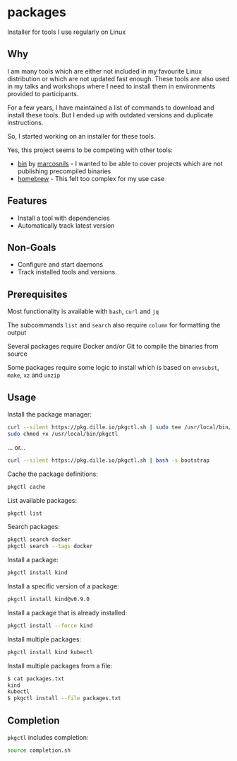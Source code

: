 # packages

Installer for tools I use regularly on Linux

## Why

I am many tools which are either not included in my favourite Linux distribution or which are not updated fast enough. These tools are also used in my talks and workshops where I need to install them in environments provided to participants.

For a few years, I have maintained a list of commands to download and install these tools. But I ended up with outdated versions and duplicate instructions.

So, I started working on an installer for these tools.

Yes, this project seems to be competing with other tools:

- [bin](https://github.com/marcosnils/bin) by [marcosnils](https://www.twitter.com/marcosnils) - I wanted to be able to cover projects which are not publishing precompiled binaries
- [homebrew](https://brew.sh/) - This felt too complex for my use case

## Features

- Install a tool with dependencies
- Automatically track latest version

## Non-Goals

- Configure and start daemons
- Track installed tools and versions

## Prerequisites

Most functionality is available with `bash`, `curl` and `jq`

The subcommands `list` and `search` also require `column` for formatting the output

Several packages require Docker and/or Git to compile the binaries from source

Some packages require some logic to install which is based on `envsubst`, `make`, `xz` and `unzip`

## Usage

Install the package manager:

```bash
curl --silent https://pkg.dille.io/pkgctl.sh | sudo tee /usr/local/bin/pkgctl >/dev/null
sudo chmod +x /usr/local/bin/pkgctl
```

... or...

```bash
curl --silent https://pkg.dille.io/pkgctl.sh | bash -s bootstrap
```

Cache the package definitions:

```bash
pkgctl cache
```

List available packages:

```bash
pkgctl list
```

Search packages:

```bash
pkgctl search docker
pkgctl search --tags docker
```

Install a package:

```bash
pkgctl install kind
```

Install a specific version of a package:

```bash
pkgctl install kind@v0.9.0
```

Install a package that is already installed:

```bash
pkgctl install --force kind
```

Install multiple packages:

```bash
pkgctl install kind kubectl
```

Install multiple packages from a file:

```bash
$ cat packages.txt
kind
kubectl
$ pkgctl install --file packages.txt
```

## Completion

`pkgctl` includes completion:

```bash
source completion.sh
```
